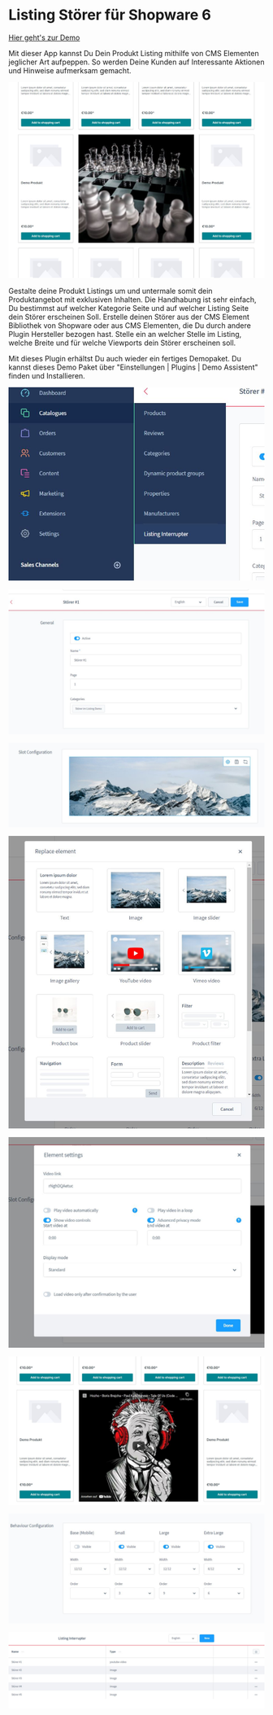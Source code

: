 # Listing Störer für Shopware 6

[Hier geht's zur Demo](https://demo.moori.net/Stoerer-im-Listing-Demo/)

Mit dieser App kannst Du Dein Produkt Listing mithilfe von CMS Elementen jeglicher Art
aufpeppen. So werden Deine Kunden auf Interessante Aktionen und Hinweise aufmerksam 
gemacht.

![](images/mi-01.jpg)

Gestalte deine Produkt Listings um und untermale somit dein Produktangebot mit 
exklusiven Inhalten. Die Handhabung ist sehr einfach, Du bestimmst auf welcher 
Kategorie Seite und auf welcher Listing Seite dein Störer erscheinen Soll. 
Erstelle deinen Störer aus der CMS Element Bibliothek von Shopware oder aus CMS 
Elementen, die Du durch andere Plugin Hersteller bezogen hast. Stelle ein an 
welcher Stelle im Listing, welche Breite und für welche Viewports dein Störer 
erscheinen soll.

Mit dieses Plugin erhältst Du auch wieder ein fertiges Demopaket. 
Du kannst dieses Demo Paket über "Einstellungen | Plugins | Demo Assistent" finden 
und Installieren. 

![](images/mi-02.jpg)

![](images/mi-03.jpg)

![](images/mi-04.jpg)

![](images/mi-05.jpg)

![](images/mi-06.jpg)

![](images/mi-07.jpg)

![](images/mi-08.jpg)

![](images/mi-09.jpg)